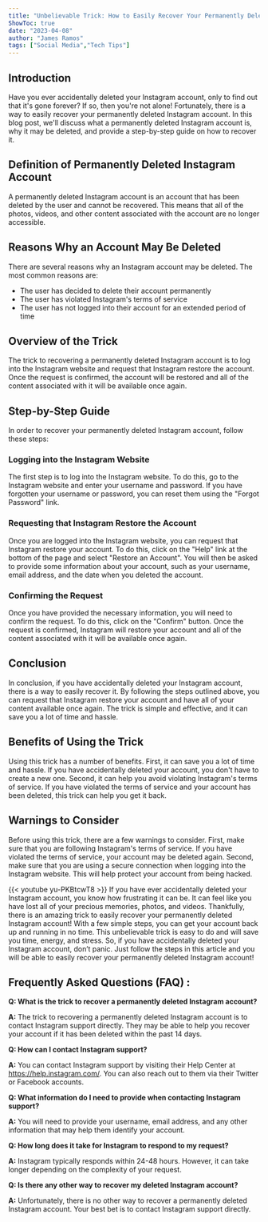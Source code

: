 ```yaml
---
title: "Unbelievable Trick: How to Easily Recover Your Permanently Deleted Instagram Account!"
ShowToc: true 
date: "2023-04-08"
author: "James Ramos" 
tags: ["Social Media","Tech Tips"]
---
```

## Introduction 

Have you ever accidentally deleted your Instagram account, only to find out that it's gone forever? If so, then you're not alone! Fortunately, there is a way to easily recover your permanently deleted Instagram account. In this blog post, we'll discuss what a permanently deleted Instagram account is, why it may be deleted, and provide a step-by-step guide on how to recover it. 

## Definition of Permanently Deleted Instagram Account 

A permanently deleted Instagram account is an account that has been deleted by the user and cannot be recovered. This means that all of the photos, videos, and other content associated with the account are no longer accessible. 

## Reasons Why an Account May Be Deleted 

There are several reasons why an Instagram account may be deleted. The most common reasons are: 

* The user has decided to delete their account permanently 
* The user has violated Instagram's terms of service 
* The user has not logged into their account for an extended period of time 

## Overview of the Trick 

The trick to recovering a permanently deleted Instagram account is to log into the Instagram website and request that Instagram restore the account. Once the request is confirmed, the account will be restored and all of the content associated with it will be available once again. 

## Step-by-Step Guide 

In order to recover your permanently deleted Instagram account, follow these steps: 

### Logging into the Instagram Website 

The first step is to log into the Instagram website. To do this, go to the Instagram website and enter your username and password. If you have forgotten your username or password, you can reset them using the "Forgot Password" link. 

### Requesting that Instagram Restore the Account 

Once you are logged into the Instagram website, you can request that Instagram restore your account. To do this, click on the "Help" link at the bottom of the page and select "Restore an Account". You will then be asked to provide some information about your account, such as your username, email address, and the date when you deleted the account. 

### Confirming the Request 

Once you have provided the necessary information, you will need to confirm the request. To do this, click on the "Confirm" button. Once the request is confirmed, Instagram will restore your account and all of the content associated with it will be available once again. 

## Conclusion 

In conclusion, if you have accidentally deleted your Instagram account, there is a way to easily recover it. By following the steps outlined above, you can request that Instagram restore your account and have all of your content available once again. The trick is simple and effective, and it can save you a lot of time and hassle. 

## Benefits of Using the Trick 

Using this trick has a number of benefits. First, it can save you a lot of time and hassle. If you have accidentally deleted your account, you don't have to create a new one. Second, it can help you avoid violating Instagram's terms of service. If you have violated the terms of service and your account has been deleted, this trick can help you get it back. 

## Warnings to Consider 

Before using this trick, there are a few warnings to consider. First, make sure that you are following Instagram's terms of service. If you have violated the terms of service, your account may be deleted again. Second, make sure that you are using a secure connection when logging into the Instagram website. This will help protect your account from being hacked.

{{< youtube yu-PKBtcwT8 >}} 
If you have ever accidentally deleted your Instagram account, you know how frustrating it can be. It can feel like you have lost all of your precious memories, photos, and videos. Thankfully, there is an amazing trick to easily recover your permanently deleted Instagram account! With a few simple steps, you can get your account back up and running in no time. This unbelievable trick is easy to do and will save you time, energy, and stress. So, if you have accidentally deleted your Instagram account, don’t panic. Just follow the steps in this article and you will be able to easily recover your permanently deleted Instagram account!

## Frequently Asked Questions (FAQ) :
**Q: What is the trick to recover a permanently deleted Instagram account?**

**A:** The trick to recovering a permanently deleted Instagram account is to contact Instagram support directly. They may be able to help you recover your account if it has been deleted within the past 14 days.

**Q: How can I contact Instagram support?**

**A:** You can contact Instagram support by visiting their Help Center at https://help.instagram.com/. You can also reach out to them via their Twitter or Facebook accounts.

**Q: What information do I need to provide when contacting Instagram support?**

**A:** You will need to provide your username, email address, and any other information that may help them identify your account.

**Q: How long does it take for Instagram to respond to my request?**

**A:** Instagram typically responds within 24-48 hours. However, it can take longer depending on the complexity of your request.

**Q: Is there any other way to recover my deleted Instagram account?**

**A:** Unfortunately, there is no other way to recover a permanently deleted Instagram account. Your best bet is to contact Instagram support directly.


